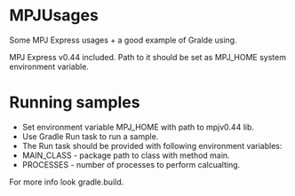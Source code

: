 # MPJUsages
Some MPJ Express usages + a good example of Gralde using.

MPJ Express v0.44 included. Path to it should be set as MPJ_HOME system environment variable.

# Running samples
- Set environment variable MPJ_HOME with path to mpjv0.44 lib.
- Use Gradle Run task to run a sample.
- The Run task should be provided with following environment variables:
- MAIN_CLASS - package path to class with method main.
- PROCESSES - number of processes to perform calcualting.

For more info look gradle.build.
